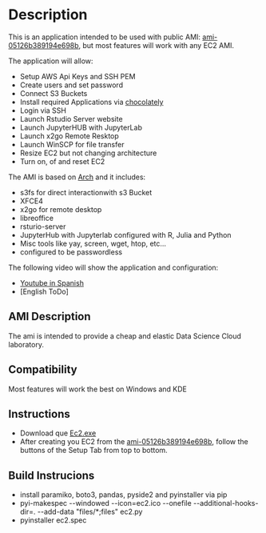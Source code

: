 # Description

This is an application intended to be used with public AMI: [ami-05126b389194e698b](https://us-east-2.console.aws.amazon.com/ec2/v2/home?region=us-east-2#LaunchInstanceWizard:ami=ami-05126b389194e698b), but most features will work with any EC2 AMI.

The application will allow:
* Setup AWS Api Keys and SSH PEM
* Create users and set password
* Connect S3 Buckets
* Install required Applications via [chocolately](https://chocolatey.org/)
* Login via SSH
* Launch Rstudio Server website
* Launch JupyterHUB with JupyterLab
* Launch x2go Remote Resktop
* Launch WinSCP for file transfer
* Resize EC2 but not changing architecture
* Turn on, of and reset EC2

The AMI is based on [Arch](https://www.uplinklabs.net/projects/arch-linux-on-ec2/) and it includes:
* s3fs for direct interactionwith s3 Bucket
* XFCE4
* x2go for remote desktop
* libreoffice
* rsturio-server
* JupyterHub with Jupyterlab configured with R, Julia and Python
* Misc tools like yay, screen, wget, htop, etc...
* configured to be passwordless

The following video will show the application and configuration:
* [Youtube in Spanish](https://youtu.be/y-buVIKk3ME)
* [English ToDo]

## AMI Description

The ami is intended to provide a cheap and elastic Data Science Cloud laboratory.

## Compatibility

Most features will work the best on Windows and KDE

## Instructions

* Download que [Ec2.exe](https://s3.us-east-2.amazonaws.com/danielfm123-public/ec2.exe)
* After creating you EC2 from the [ami-05126b389194e698b](https://us-east-2.console.aws.amazon.com/ec2/v2/home?region=us-east-2#LaunchInstanceWizard:ami=ami-05126b389194e698b), follow the buttons of the Setup Tab from top to bottom.

## Build Instrucions

* install paramiko, boto3, pandas, pyside2 and pyinstaller via pip
* pyi-makespec  --windowed --icon=ec2.ico --onefile --additional-hooks-dir=. --add-data "files/*;files" ec2.py
* pyinstaller ec2.spec